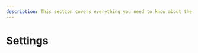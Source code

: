 ```yaml
---
description: This section covers everything you need to know about the settings options
---
```


# Settings

